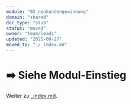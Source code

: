 ```yaml
---
module: "02_neukundengewinnung"
domain: "shared"
doc_type: "stub"
status: "moved"
owner: "team/leads"
updated: "2025-09-27"
moved_to: "./_index.md"
---
```

# ➡️ Siehe Modul-Einstieg
Weiter zu [_index.md](./_index.md).